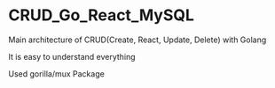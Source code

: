 # CRUD_Go_React_MySQL

Main architecture of CRUD(Create, React, Update, Delete) with Golang

It is easy to understand everything

Used gorilla/mux Package
